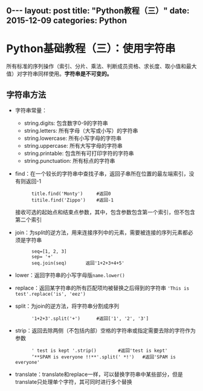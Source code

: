 0---
layout: post
title:  "Python教程（三）"
date:   2015-12-09
categories: Python
---

# Python基础教程（三）：使用字符串

所有标准的序列操作（索引、分片、乘法、判断成员资格、求长度、取小值和最大值）对字符串同样使用。**字符串是不可变的。**

## 字符串方法

- 字符串常量：

    - string.digits: 包含数字0-9的字符串
    - string.letters: 所有字母（大写或小写）的字符串
    - string.lowercase: 所有小写字母的字符串
    - string.uppercase: 所有大写字母的字符串
    - string.printable: 包含所有可打印字符的字符串
    - string.punctuation: 所有标点的字符串
    
- find：在一个较长的字符串中查找子串，返回子串所在位置的最左端索引，没有则返回-1

            title.find('Monty')     #返回0
            titile.find('Zippo')    #返回-1
           
    接收可选的起始点和结束点参数，其中，包含参数包含第一个索引，但不包含第二个索引
    
- join：为split的逆方法，用来连接序列中的元素，需要被连接的序列元素都必须是字符串

            seq=[1, 2, 3]
            sep= '+'
            seq.join(seq)       返回'1+2+3+4+5'
            
- lower：返回字符串的小写字母版`name.lower()`

- replace：返回某字符串的所有匹配项均被替换之后得到的字符串  `'This is test'.replace('is', 'eez')`

- split：为join的逆方法，将字符串分割成序列

            '1+2+3'.split('+')      #返回['1', '2', '3']
            
- strip：返回去除两侧（不包括内部）空格的字符串或指定需要去除的字符作为参数

            ' test is kept '.strip()        #返回'test is kept'
            ’**SPAM is everyone !!**'.split(' *!')   #返回'SPAM is everyone'
            
- translate：translate和replace一样，可以替换字符串中某些部分，但是translate只处理单个字符，其可同时进行多个替换                        